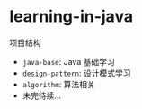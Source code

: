 # learning-in-java

项目结构

- `java-base`: Java 基础学习
- `design-pattern`: 设计模式学习
- `algorithm`: 算法相关
- 未完待续...
